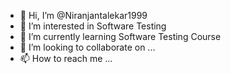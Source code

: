 - 👋 Hi, I’m @Niranjantalekar1999
- 👀 I’m interested in Software Testing
- 🌱 I’m currently learning Software Testing Course
- 💞️ I’m looking to collaborate on ...
- 📫 How to reach me ...

<!---
Niranjantalekar1999/Niranjantalekar1999 is a ✨ special ✨ repository because its `README.md` (this file) appears on your GitHub profile.
You can click the Preview link to take a look at your changes.
--->
